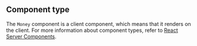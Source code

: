 ## Component type

The `Money` component is a client component, which means that it renders on the client. For more information about component types, refer to [React Server Components](/api/hydrogen/framework/react-server-components).
